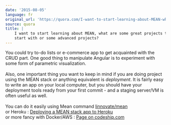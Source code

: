 ```yaml
---
date: '2015-08-05'
language: fr
original_url: 'https://quora.com/I-want-to-start-learning-about-MEAN-what-are-some-great-projects-to-start-with-or-some-advanced-projects/answer/Clément-Renaud'
source: quora
title: |
    I want to start learning about MEAN, what are some great projects to
    start with or some advanced projects?
---
```


You could try to-do lists or e-commerce app to get acquainted with the
CRUD part. One good thing to manipulate Angular is to experiment with
some form of parametric visualization.\
\
Also, one important thing you want to keep in mind if you are doing
project using the MEAN stack or anything equivalent is *deployment*. It
is fairly easy to write an app on your local computer, but you should
have your deployment tools ready from your first commit - and a staging
server/VM is often useful as well.\
\
You can do it easily using Mean command
[linnovate/mean](https://github.com/linnovate/mean#hosting-mean)\
or Heroku : [Deploying a MEAN stack app to
Heroku](http://www.tilcode.com/deploying-a-mean-stack-app-to-heroku/)\
or more fancy with Docker/AWS : [Page on
codeship.com](http://blog.codeship.com/running-mean-web-application-docker-containers-aws/#.VbnrkUBOm9s.twitter)
